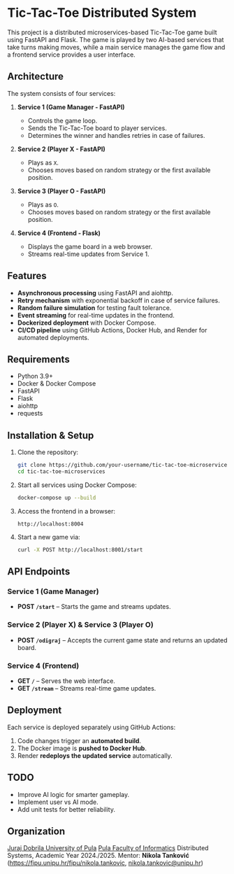 # Tic-Tac-Toe Distributed System

This project is a distributed microservices-based Tic-Tac-Toe game built using FastAPI and Flask. The game is played by two AI-based services that take turns making moves, while a main service manages the game flow and a frontend service provides a user interface.

## Architecture

The system consists of four services:

1. **Service 1 (Game Manager - FastAPI)**

   - Controls the game loop.
   - Sends the Tic-Tac-Toe board to player services.
   - Determines the winner and handles retries in case of failures.

2. **Service 2 (Player X - FastAPI)**

   - Plays as `X`.
   - Chooses moves based on random strategy or the first available position.

3. **Service 3 (Player O - FastAPI)**

   - Plays as `O`.
   - Chooses moves based on random strategy or the first available position.

4. **Service 4 (Frontend - Flask)**
   - Displays the game board in a web browser.
   - Streams real-time updates from Service 1.

## Features

- **Asynchronous processing** using FastAPI and aiohttp.
- **Retry mechanism** with exponential backoff in case of service failures.
- **Random failure simulation** for testing fault tolerance.
- **Event streaming** for real-time updates in the frontend.
- **Dockerized deployment** with Docker Compose.
- **CI/CD pipeline** using GitHub Actions, Docker Hub, and Render for automated deployments.

## Requirements

- Python 3.9+
- Docker & Docker Compose
- FastAPI
- Flask
- aiohttp
- requests

## Installation & Setup

1. Clone the repository:
   ```sh
   git clone https://github.com/your-username/tic-tac-toe-microservices.git
   cd tic-tac-toe-microservices
   ```
2. Start all services using Docker Compose:
   ```sh
   docker-compose up --build
   ```
3. Access the frontend in a browser:
   ```
   http://localhost:8004
   ```
4. Start a new game via:
   ```sh
   curl -X POST http://localhost:8001/start
   ```

## API Endpoints

### Service 1 (Game Manager)

- **POST `/start`** – Starts the game and streams updates.

### Service 2 (Player X) & Service 3 (Player O)

- **POST `/odigraj`** – Accepts the current game state and returns an updated board.

### Service 4 (Frontend)

- **GET `/`** – Serves the web interface.
- **GET `/stream`** – Streams real-time game updates.

## Deployment

Each service is deployed separately using GitHub Actions:

1. Code changes trigger an **automated build**.
2. The Docker image is **pushed to Docker Hub**.
3. Render **redeploys the updated service** automatically.

## TODO

- Improve AI logic for smarter gameplay.
- Implement user vs AI mode.
- Add unit tests for better reliability.

## Organization

[Juraj Dobrila University of Pula](http://www.unipu.hr/)
[Pula Faculty of Informatics](https://fipu.unipu.hr/)
Distributed Systems, Academic Year 2024./2025.
Mentor: **Nikola Tanković** (https://fipu.unipu.hr/fipu/nikola.tankovic, nikola.tankovic@unipu.hr)
